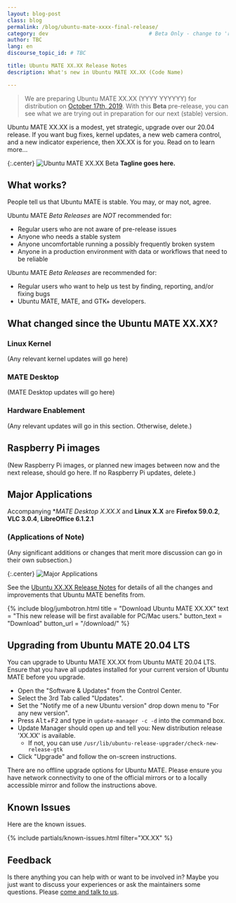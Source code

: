 ```yaml
---
layout: blog-post
class: blog
permalink: /blog/ubuntu-mate-xxxx-final-release/
category: dev                                # Beta Only - change to 'release'
author: TBC
lang: en
discourse_topic_id: # TBC

title: Ubuntu MATE XX.XX Release Notes
description: What's new in Ubuntu MATE XX.XX (Code Name)

---
```


<!--- Beta Only - Remove for final release --->

> We are preparing Ubuntu MATE XX.XX (YYYY YYYYYY) for distribution on
[October 17th, 2019](https://wiki.ubuntu.com/YYYYYY/ReleaseSchedule).
With this **Beta** pre-release, you can see what we are trying out in
preparation for our next (stable) version.

<!--- End of Beta Only --->


Ubuntu MATE XX.XX is a modest, yet strategic, upgrade over our 20.04
release. If you want bug fixes, kernel updates, a new web camera control,
and a new indicator experience, then XX.XX is for you. Read on to learn more...

{:.center}
![Ubuntu MATE XX.XX Beta](/images/blog/eoan/eoan-ermine-desktop.png)
**Tagline goes here.**


<!--- Beta Only - Remove for final release --->

## What works?

People tell us that Ubuntu MATE is stable. You may, or may not, agree.

Ubuntu MATE *Beta Releases* are *NOT* recommended for:

  * Regular users who are not aware of pre-release issues
  * Anyone who needs a stable system
  * Anyone uncomfortable running a possibly frequently broken system
  * Anyone in a production environment with data or workflows that need to be reliable

Ubuntu MATE *Beta Releases* are recommended for:

  * Regular users who want to help us test by finding, reporting, and/or fixing bugs
  * Ubuntu MATE, MATE, and GTK+ developers.

<!--- End of Beta Only --->


## What changed since the Ubuntu MATE XX.XX?


### Linux Kernel

(Any relevant kernel updates will go here)


### MATE Desktop

(MATE Desktop updates will go here)


### Hardware Enablement

(Any relevant updates will go in this section. Otherwise, delete.)


## Raspberry Pi images

(New Raspberry Pi images, or planned new images between now and the next
release, should go here. If no Raspberry Pi updates, delete.)


## Major Applications

Accompanying **MATE Desktop X.XX.X* and **Linux X.X** are **Firefox
59.0.2**, **VLC 3.0.4**, **LibreOffice 6.1.2.1**


### (Applications of Note)

(Any significant additions or changes that merit more discussion can
go in their own subsection.)


{:.center}
![Major Applications](/images/blog/cosmic/versions.png)

See the [Ubuntu XX.XX Release Notes](https://wiki.ubuntu.com/GroovyGorilla/ReleaseNotes)
for details of all the changes and improvements that Ubuntu MATE benefits from.

{% include blog/jumbotron.html
    title = "Download Ubuntu MATE XX.XX"
    text = "This new release will be first available for PC/Mac users."
    button_text = "Download"
    button_url = "/download/"
%}


## Upgrading from Ubuntu MATE 20.04 LTS

You can upgrade to Ubuntu MATE XX.XX from Ubuntu MATE 20.04 LTS. Ensure that you
have all updates installed for your current version of Ubuntu MATE before you
upgrade.

  * Open the "Software & Updates" from the Control Center.
  * Select the 3rd Tab called "Updates".
  * Set the "Notify me of a new Ubuntu version" drop down menu to "For any new version".
  * Press <kbd>Alt</kbd>+<kbd>F2</kbd> and type in `update-manager -c -d` into the command box.
  * Update Manager should open up and tell you: New distribution release 'XX.XX' is available.
    * If not, you can use `/usr/lib/ubuntu-release-upgrader/check-new-release-gtk`
  * Click "Upgrade" and follow the on-screen instructions.

There are no offline upgrade options for Ubuntu MATE. Please ensure you have
network connectivity to one of the official mirrors or to a locally accessible
mirror and follow the instructions above.


## Known Issues

Here are the known issues.

{% include partials/known-issues.html filter="XX.XX" %}


## Feedback

Is there anything you can help with or want to be involved in? Maybe you just
want to discuss your experiences or ask the maintainers some questions. Please
[come and talk to us](https://ubuntu-mate.community/).
